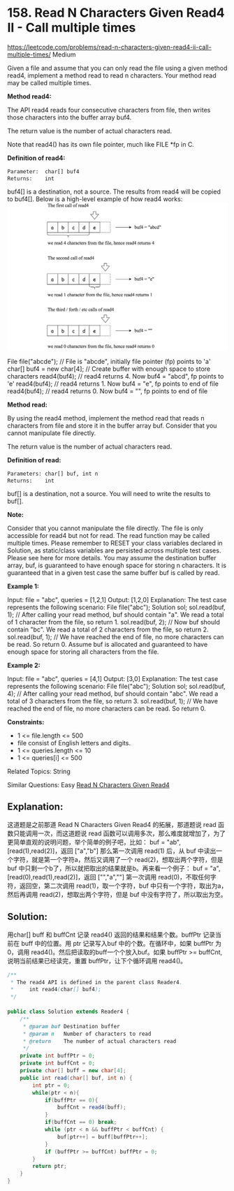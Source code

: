 # 158. Read N Characters Given Read4 II - Call multiple times
<https://leetcode.com/problems/read-n-characters-given-read4-ii-call-multiple-times/>
Medium

Given a file and assume that you can only read the file using a given method read4, implement a method read to read n characters. Your method read may be called multiple times.

**Method read4:**

The API read4 reads four consecutive characters from file, then writes those characters into the buffer array buf4.

The return value is the number of actual characters read.

Note that read4() has its own file pointer, much like FILE *fp in C.

**Definition of read4:**

    Parameter:  char[] buf4
    Returns:    int

buf4[] is a destination, not a source. The results from read4 will be copied to buf4[].
Below is a high-level example of how read4 works:
    ![alt text](../resources/158_q1.png)

File file("abcde"); // File is "abcde", initially file pointer (fp) points to 'a'
char[] buf4 = new char[4]; // Create buffer with enough space to store characters
read4(buf4); // read4 returns 4. Now buf4 = "abcd", fp points to 'e'
read4(buf4); // read4 returns 1. Now buf4 = "e", fp points to end of file
read4(buf4); // read4 returns 0. Now buf4 = "", fp points to end of file
 

**Method read:**

By using the read4 method, implement the method read that reads n characters from file and store it in the buffer array buf. Consider that you cannot manipulate file directly.

The return value is the number of actual characters read.

**Definition of read:**

    Parameters:	char[] buf, int n
    Returns:	int

buf[] is a destination, not a source. You will need to write the results to buf[].

**Note:**

Consider that you cannot manipulate the file directly. The file is only accessible for read4 but not for read.
The read function may be called multiple times.
Please remember to RESET your class variables declared in Solution, as static/class variables are persisted across multiple test cases. Please see here for more details.
You may assume the destination buffer array, buf, is guaranteed to have enough space for storing n characters.
It is guaranteed that in a given test case the same buffer buf is called by read.
 

**Example 1:**

Input: file = "abc", queries = [1,2,1]
Output: [1,2,0]
Explanation: The test case represents the following scenario:
File file("abc");
Solution sol;
sol.read(buf, 1); // After calling your read method, buf should contain "a". We read a total of 1 character from the file, so return 1.
sol.read(buf, 2); // Now buf should contain "bc". We read a total of 2 characters from the file, so return 2.
sol.read(buf, 1); // We have reached the end of file, no more characters can be read. So return 0.
Assume buf is allocated and guaranteed to have enough space for storing all characters from the file.

**Example 2:**

Input: file = "abc", queries = [4,1]
Output: [3,0]
Explanation: The test case represents the following scenario:
File file("abc");
Solution sol;
sol.read(buf, 4); // After calling your read method, buf should contain "abc". We read a total of 3 characters from the file, so return 3.
sol.read(buf, 1); // We have reached the end of file, no more characters can be read. So return 0.
 

**Constraints:**

* 1 <= file.length <= 500
* file consist of English letters and digits.
* 1 <= queries.length <= 10
* 1 <= queries[i] <= 500

Related Topics: String

Similar Questions: 
Easy [Read N Characters Given Read4](https://leetcode.com/problems/read-n-characters-given-read4/)

## Explanation: 
这道题是之前那道 Read N Characters Given Read4 的拓展，那道题说 read 函数只能调用一次，而这道题说 read 函数可以调用多次，那么难度就增加了，为了更简单直观的说明问题，举个简单的例子吧，比如：
    buf = "ab", [read(1),read(2)]，返回 ["a","b"]
那么第一次调用 read(1) 后，从 buf 中读出一个字符，就是第一个字符a，然后又调用了一个 read(2)，想取出两个字符，但是 buf 中只剩一个b了，所以就把取出的结果就是b。再来看一个例子：
    buf = "a", [read(0),read(1),read(2)]，返回 ["","a",""]
第一次调用 read(0)，不取任何字符，返回空，第二次调用 read(1)，取一个字符，buf 中只有一个字符，取出为a，然后再调用 read(2)，想取出两个字符，但是 buf 中没有字符了，所以取出为空。


## Solution:
用char[] buff 和 buffCnt 记录 read4() 返回的结果和结果个数。buffPtr 记录当前在 buff 中的位置。用 ptr 记录写入buf 中的个数。在循环中，如果 buffPtr 为0，调用 read4()。然后把读取的buff一个个放入buf。如果 buffPtr >= buffCnt, 说明当前结果已经读完，重置 buffPtr，让下个循环调用 read4()。

```java
/**
 * The read4 API is defined in the parent class Reader4.
 *     int read4(char[] buf4); 
 */

public class Solution extends Reader4 {
    /**
     * @param buf Destination buffer
     * @param n   Number of characters to read
     * @return    The number of actual characters read
     */
    private int buffPtr = 0;
    private int buffCnt = 0;
    private char[] buff = new char[4];
    public int read(char[] buf, int n) {
        int ptr = 0;
        while(ptr < n){
            if(buffPtr == 0){
                buffCnt = read4(buff);
            }
            if(buffCnt == 0) break;
            while (ptr < n && buffPtr < buffCnt) {
                buf[ptr++] = buff[buffPtr++];
            }
            if (buffPtr >= buffCnt) buffPtr = 0;
        }
        return ptr;
    }
}
```